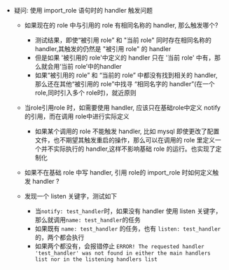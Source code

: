 

* 疑问: 使用 import_role 语句时的 handler 触发问题
    * 如果现在的 role 中与引用的 role 有相同名称的 handler, 那么触发哪个?
        * 测试结果，即使“被引用 role” 和 "当前 role" 同时存在相同名称的 handler,其触发的仍然是 "被引用 role" 的 handler
        * 但是如果 '被引用的 role'中定义的 handler 只在 '当前 role' 中有，那么就会用‘当前 role’中的handler
        * 如果“被引用的 role” 和 “当前的 role” 中都没有找到相关的 handler, 那么还在其他“被引用的 role”中找寻 “相同名字的 handler”(在一个 role,同时引入多个 role时)，就近原则
    
    * 当role引用role 时，如需要使用 handler, 应该只在基础role中定义 notify 的引用，而在调用 role中进行实际定义
        * 如果某个调用的 role 不能触发 handler, 比如 mysql 即使更改了配置文件，也不期望其触发重启的操作，那么可以在调用的 role 里定义一个并不实际执行的 handler,这样不影响基础 role 的运行。也实现了定制化

    * 如果不在基础 role 中写 handler, 引用 role的 import_role 时如何定义触发 handler ?
    
    * 发现一个 listen 关键字，测试如下
        * 当`notify: test_handler`时，如果没有 handler 使用 listen 关键字，那么就调用`name: test_handler`的任务
        * 如果既有 `name: test_handler` 的任务，也有 `listen: test_handler `的，两个都会执行
        * 如果两个都没有，会报错停止 `ERROR! The requested handler 'test_handler' was not found in either the main handlers list nor in the listening handlers list`


